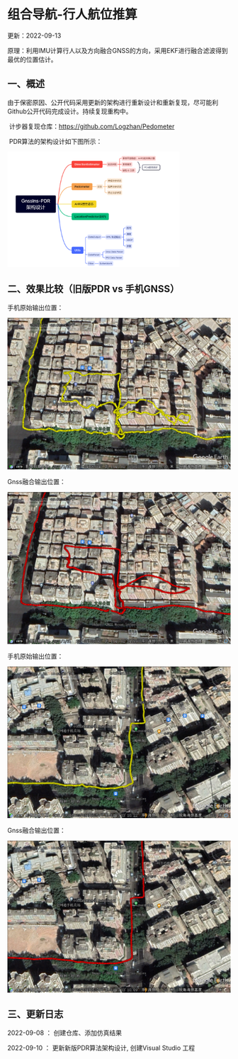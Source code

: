 # 组合导航-行人航位推算

更新：2022-09-13

原理：利用IMU计算行人以及方向融合GNSS的方向，采用EKF进行融合滤波得到最优的位置估计。

## 一、概述

​		由于保密原因、公开代码采用更新的架构进行重新设计和重新复现，尽可能利Github公开代码完成设计。持续复现重构中。

​		计步器复现仓库：https://github.com/Logzhan/Pedometer	

​	PDR算法的架构设计如下图所示：

<img src="./4.Image/PDR算法架构设计.png" style="zoom:38%;" />

## 二、效果比较（旧版PDR  vs 手机GNSS）

手机原始输出位置：

![](./4.Image/Gnss-Image(1).png)

Gnss融合输出位置：

![](./4.Image/GnssIns-Image(1).png)

手机原始输出位置：

![](./4.Image/Gnss-Image(2).png)

Gnss融合输出位置：

![](./4.Image/GnssIns-Image(2).png)

## 三、更新日志

2022-09-08 ： 创建仓库、添加仿真结果

2022-09-10 ： 更新新版PDR算法架构设计, 创建Visual Studio 工程